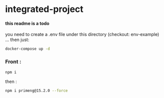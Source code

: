 # integrated-project

#### this readme is a todo

you need to create a .env file under this directory (checkout: env-example) ... then just:

```sh
docker-compose up -d
```

<h3> Front : </h3>

```sh
npm i
```
then :
```sh
npm i primeng@15.2.0 --force
```
 
